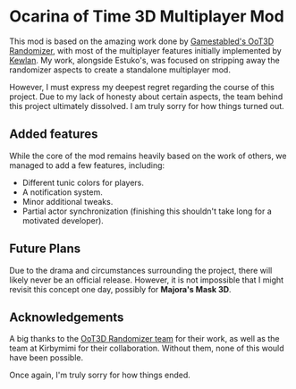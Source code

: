 # Ocarina of Time 3D Multiplayer Mod

This mod is based on the amazing work done by [Gamestabled's OoT3D Randomizer](https://github.com/gamestabled/OoT3D_Randomizer), with most of the multiplayer features initially implemented by [Kewlan](https://github.com/Kewlan). My work, alongside Estuko's, was focused on stripping away the randomizer aspects to create a standalone multiplayer mod.

However, I must express my deepest regret regarding the course of this project. Due to my lack of honesty about certain aspects, the team behind this project ultimately dissolved. I am truly sorry for how things turned out.

## Added features

While the core of the mod remains heavily based on the work of others, we managed to add a few features, including:

- Different tunic colors for players.
- A notification system.
- Minor additional tweaks.
- Partial actor synchronization (finishing this shouldn't take long for a motivated developer).

## Future Plans

Due to the drama and circumstances surrounding the project, there will likely never be an official release. However, it is not impossible that I might revisit this concept one day, possibly for **Majora's Mask 3D**.

## Acknowledgements

A big thanks to the [OoT3D Randomizer team](https://github.com/gamestabled/OoT3D_Randomizer) for their work, as well as the team at Kirbymimi for their collaboration. Without them, none of this would have been possible.

Once again, I'm truly sorry for how things ended.
